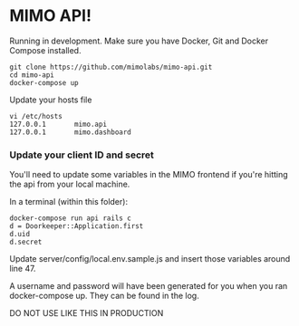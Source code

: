 # MIMO API!

Running in development. Make sure you have Docker, Git and Docker Compose installed.

```
git clone https://github.com/mimolabs/mimo-api.git
cd mimo-api
docker-compose up
```

Update your hosts file

```
vi /etc/hosts
127.0.0.1       mimo.api
127.0.0.1       mimo.dashboard
```

### Update your client ID and secret

You'll need to update some variables in the MIMO frontend if you're hitting the api from your local machine.

In a terminal (within this folder):

```
docker-compose run api rails c
d = Doorkeeper::Application.first
d.uid
d.secret
```

Update server/config/local.env.sample.js and insert those variables around line 47.

A username and password will have been generated for you when you ran docker-compose up. They can be found in the log.

DO NOT USE LIKE THIS IN PRODUCTION
